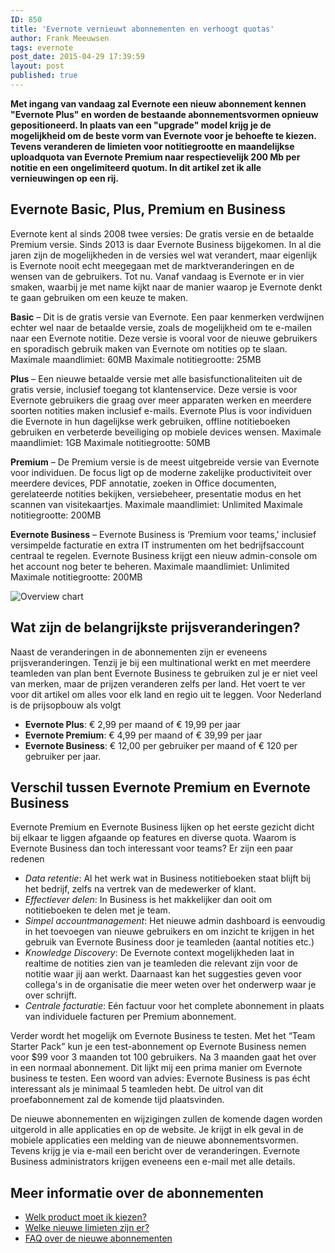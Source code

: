 ```yaml
---
ID: 850
title: 'Evernote vernieuwt abonnementen en verhoogt quotas'
author: Frank Meeuwsen
tags: evernote
post_date: 2015-04-29 17:39:59
layout: post
published: true
---
```

<p><strong>Met ingang van vandaag zal Evernote een nieuw abonnement kennen "Evernote Plus" en worden de bestaande abonnementsvormen opnieuw gepositioneerd. In plaats van een "upgrade" model krijg je de mogelijkheid om de beste vorm van Evernote voor je behoefte te kiezen. Tevens veranderen de limieten voor notitiegrootte en maandelijkse uploadquota van Evernote Premium naar respectievelijk 200 Mb per notitie en een ongelimiteerd quotum. In dit artikel zet ik alle vernieuwingen op een rij.</strong> </p>

<!--more-->

<h2 id="evernotebasicpluspremiumenbusiness">Evernote Basic, Plus, Premium en Business</h2>

<p>Evernote kent al sinds 2008 twee versies: De gratis versie en de betaalde Premium versie. Sinds 2013 is daar Evernote Business bijgekomen. In al die jaren zijn de mogelijkheden in de versies wel wat verandert, maar eigenlijk is Evernote nooit echt meegegaan met de marktveranderingen en de wensen van de gebruikers. Tot nu. Vanaf vandaag is Evernote er in vier smaken, waarbij je met name kijkt naar de manier waarop je Evernote denkt te gaan gebruiken om een keuze te maken.</p>

<p><strong>Basic</strong> – Dit is de gratis versie van Evernote. Een paar kenmerken verdwijnen echter wel naar de betaalde versie, zoals de mogelijkheid om te e-mailen naar een Evernote notitie. Deze versie is vooral voor de nieuwe gebruikers en sporadisch gebruik maken van Evernote om notities op te slaan.
Maximale maandlimiet: 60MB
Maximale notitiegrootte: 25MB</p>

<p><strong>Plus</strong> – Een nieuwe betaalde versie met alle basisfunctionaliteiten uit de gratis versie, inclusief toegang tot klantenservice. Deze versie is voor Evernote gebruikers die graag over meer apparaten werken en meerdere soorten notities maken inclusief e-mails. Evernote Plus is voor individuen die Evernote in hun dagelijkse werk gebruiken, offline notitieboeken gebruiken en verbeterde beveiliging op mobiele devices wensen.
Maximale maandlimiet: 1GB
Maximale notitiegrootte: 50MB</p>

<p><strong>Premium</strong> – De Premium versie is de meest uitgebreide versie van Evernote voor individuen. De focus ligt op de moderne zakelijke productiviteit over meerdere devices, PDF annotatie, zoeken in Office documenten, gerelateerde notities bekijken, versiebeheer, presentatie modus en het scannen van visitekaartjes.
Maximale maandlimiet: Unlimited
Maximale notitiegrootte: 200MB</p>

<p><strong>Evernote Business</strong> – Evernote Business is ‘Premium voor teams,' inclusief versimpelde facturatie en extra IT instrumenten om het bedrijfsaccount centraal te regelen. Evernote Business krijgt een nieuw admin-console om het account nog beter te beheren.
Maximale maandlimiet: Unlimited
Maximale notitiegrootte: 200MB</p>

<img src="http://allesonthouden.s3-eu-west-1.amazonaws.com/images/Volledige_scherm_28-04-15_22_27.jpg" alt="Overview chart" />

<h2 id="watzijndebelangrijksteprijsveranderingen">Wat zijn de belangrijkste prijsveranderingen?</h2>

<p>Naast de veranderingen in de abonnementen zijn er eveneens prijsveranderingen. Tenzij je bij een multinational werkt en met meerdere teamleden van plan bent Evernote Business te gebruiken zul je er niet veel van merken, maar de prijzen veranderen zelfs per land. Het voert te ver voor dit artikel om alles voor elk land en regio uit te leggen.
Voor Nederland is de prijsopbouw als volgt</p>

<ul>
<li><strong>Evernote Plus</strong>: € 2,99 per maand of € 19,99 per jaar</li>
<li><strong>Evernote Premium</strong>: € 4,99 per maand of € 39,99 per jaar</li>
<li><strong>Evernote Business</strong>: € 12,00 per gebruiker per maand of € 120 per gebruiker per jaar.</li>
</ul>

<h2 id="verschiltussenevernotepremiumenevernotebusiness">Verschil tussen Evernote Premium en Evernote Business</h2>

<p>Evernote Premium en Evernote Business lijken op het eerste gezicht dicht bij elkaar te liggen afgaande op features en diverse quota. Waarom is Evernote Business dan toch interessant voor teams? Er zijn een paar redenen</p>

<ul>
<li><em>Data retentie</em>: Al het werk wat in Business notitieboeken staat blijft bij het bedrijf, zelfs na vertrek van de medewerker of klant.</li>
<li><em>Effectiever delen</em>: In Business is het makkelijker dan ooit om notitieboeken te delen met je team.</li>
<li><em>Simpel accountmanagement</em>: Het nieuwe admin dashboard is eenvoudig in het toevoegen van nieuwe gebruikers en om inzicht te krijgen in het gebruik van Evernote Business door je teamleden (aantal notities etc.)</li>
<li><em>Knowledge Discovery</em>: De Evernote context mogelijkheden laat in realtime de notities zien van je teamleden die relevant zijn voor de notitie waar jij aan werkt. Daarnaast kan het suggesties geven voor collega's in de organisatie die meer weten over het onderwerp waar je over schrijft.</li>
<li><em>Centrale facturatie</em>: Eén factuur voor het complete abonnement in plaats van individuele facturen per Premium abonnement.</li>
</ul>

<p>Verder wordt het mogelijk om Evernote Business te testen. Met het “Team Starter Pack” kun je een test-abonnement op Evernote Business nemen voor $99 voor 3 maanden tot 100 gebruikers. Na 3 maanden gaat het over in een normaal abonnement. Dit lijkt mij een prima manier om Evernote business te testen. Een woord van advies: Evernote Business is pas écht interessant als je minimaal 5 teamleden hebt. De uitrol van dit proefabonnement zal de komende tijd plaatsvinden. </p>

<p>De nieuwe abonnementen en wijzigingen zullen de komende dagen worden uitgerold in alle applicaties en op de website. Je krijgt in elk geval in de mobiele applicaties een melding van de nieuwe abonnementsvormen. Tevens krijg je via e-mail een bericht over de veranderingen. Evernote Business administrators krijgen eveneens een e-mail met alle details. </p>

<h2 id="meerinformatieoverdeabonnementen">Meer informatie over de abonnementen</h2>

<ul>
<li><a href="https://evernote.com/contact/support/kb/#!/article/23258452">Welk product moet ik kiezen?</a></li>
<li><a href="https://evernote.com/contact/support/kb/#!/article/92522887">Welke nieuwe limieten zijn er?</a></li>
<li><a href="https://evernote.com/contact/support/kb/#!/article/92500587">FAQ over de nieuwe abonnementen</a></li>
</ul>
